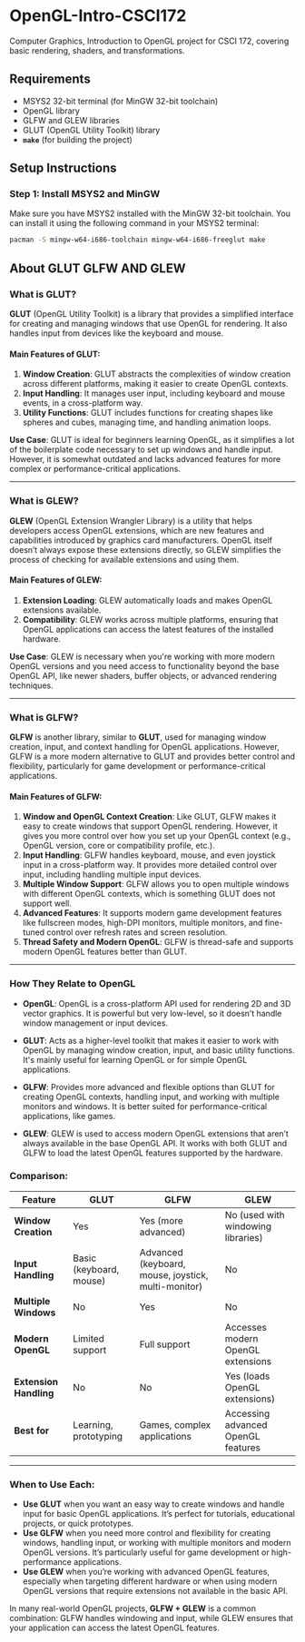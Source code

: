 # OpenGL-Intro-CSCI172
Computer Graphics, Introduction to OpenGL project for CSCI 172, covering basic rendering, shaders, and transformations.

## Requirements
- MSYS2 32-bit terminal (for MinGW 32-bit toolchain)
- OpenGL library
- GLFW and GLEW libraries
- GLUT (OpenGL Utility Toolkit) library
- **`make`** (for building the project)

## Setup Instructions

### Step 1: Install MSYS2 and MinGW
Make sure you have MSYS2 installed with the MinGW 32-bit toolchain. You can install it using the following command in your MSYS2 terminal:

```bash
pacman -S mingw-w64-i686-toolchain mingw-w64-i686-freeglut make
```

## About GLUT GLFW AND GLEW

### **What is GLUT?**

**GLUT** (OpenGL Utility Toolkit) is a library that provides a simplified interface for creating and managing windows that use OpenGL for rendering. It also handles input from devices like the keyboard and mouse.

#### Main Features of GLUT:
1. **Window Creation**: GLUT abstracts the complexities of window creation across different platforms, making it easier to create OpenGL contexts.
2. **Input Handling**: It manages user input, including keyboard and mouse events, in a cross-platform way.
3. **Utility Functions**: GLUT includes functions for creating shapes like spheres and cubes, managing time, and handling animation loops.

**Use Case**: GLUT is ideal for beginners learning OpenGL, as it simplifies a lot of the boilerplate code necessary to set up windows and handle input. However, it is somewhat outdated and lacks advanced features for more complex or performance-critical applications.

---

### **What is GLEW?**

**GLEW** (OpenGL Extension Wrangler Library) is a utility that helps developers access OpenGL extensions, which are new features and capabilities introduced by graphics card manufacturers. OpenGL itself doesn’t always expose these extensions directly, so GLEW simplifies the process of checking for available extensions and using them.

#### Main Features of GLEW:
1. **Extension Loading**: GLEW automatically loads and makes OpenGL extensions available.
2. **Compatibility**: GLEW works across multiple platforms, ensuring that OpenGL applications can access the latest features of the installed hardware.

**Use Case**: GLEW is necessary when you're working with more modern OpenGL versions and you need access to functionality beyond the base OpenGL API, like newer shaders, buffer objects, or advanced rendering techniques.

---

### **What is GLFW?**

**GLFW** is another library, similar to **GLUT**, used for managing window creation, input, and context handling for OpenGL applications. However, GLFW is a more modern alternative to GLUT and provides better control and flexibility, particularly for game development or performance-critical applications.

#### Main Features of GLFW:
1. **Window and OpenGL Context Creation**: Like GLUT, GLFW makes it easy to create windows that support OpenGL rendering. However, it gives you more control over how you set up your OpenGL context (e.g., OpenGL version, core or compatibility profile, etc.).
2. **Input Handling**: GLFW handles keyboard, mouse, and even joystick input in a cross-platform way. It provides more detailed control over input, including handling multiple input devices.
3. **Multiple Window Support**: GLFW allows you to open multiple windows with different OpenGL contexts, which is something GLUT does not support well.
4. **Advanced Features**: It supports modern game development features like fullscreen modes, high-DPI monitors, multiple monitors, and fine-tuned control over refresh rates and screen resolution.
5. **Thread Safety and Modern OpenGL**: GLFW is thread-safe and supports modern OpenGL features better than GLUT.

---

### **How They Relate to OpenGL**

- **OpenGL**: OpenGL is a cross-platform API used for rendering 2D and 3D vector graphics. It is powerful but very low-level, so it doesn’t handle window management or input devices.

- **GLUT**: Acts as a higher-level toolkit that makes it easier to work with OpenGL by managing window creation, input, and basic utility functions. It's mainly useful for learning OpenGL or for simple OpenGL applications.

- **GLFW**: Provides more advanced and flexible options than GLUT for creating OpenGL contexts, handling input, and working with multiple monitors and windows. It is better suited for performance-critical applications, like games.

- **GLEW**: GLEW is used to access modern OpenGL extensions that aren’t always available in the base OpenGL API. It works with both GLUT and GLFW to load the latest OpenGL features supported by the hardware.

### **Comparison**:

| Feature               | GLUT                       | GLFW                       | GLEW                          |
|-----------------------|----------------------------|----------------------------|-------------------------------|
| **Window Creation**    | Yes                        | Yes (more advanced)         | No (used with windowing libraries) |
| **Input Handling**     | Basic (keyboard, mouse)     | Advanced (keyboard, mouse, joystick, multi-monitor) | No |
| **Multiple Windows**   | No                         | Yes                        | No |
| **Modern OpenGL**      | Limited support             | Full support                | Accesses modern OpenGL extensions |
| **Extension Handling** | No                         | No                         | Yes (loads OpenGL extensions) |
| **Best for**           | Learning, prototyping       | Games, complex applications | Accessing advanced OpenGL features |

---

### **When to Use Each:**

- **Use GLUT** when you want an easy way to create windows and handle input for basic OpenGL applications. It’s perfect for tutorials, educational projects, or quick prototypes.
- **Use GLFW** when you need more control and flexibility for creating windows, handling input, or working with multiple monitors and modern OpenGL versions. It’s particularly useful for game development or high-performance applications.
- **Use GLEW** when you’re working with advanced OpenGL features, especially when targeting different hardware or when using modern OpenGL versions that require extensions not available in the basic API.

In many real-world OpenGL projects, **GLFW + GLEW** is a common combination: GLFW handles windowing and input, while GLEW ensures that your application can access the latest OpenGL features. 
